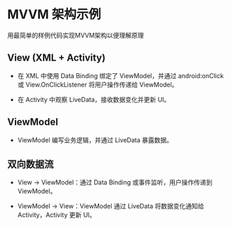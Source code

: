 # MVVM 架构示例

用最简单的样例代码实现MVVM架构以便理解原理

## View (XML + Activity)

* 在 XML 中使用 Data Binding 绑定了 ViewModel，并通过 android:onClick 或 View.OnClickListener 将用户操作传递给 ViewModel。

* 在 Activity 中观察 LiveData，接收数据变化并更新 UI。

## ViewModel

* ViewModel 编写业务逻辑，并通过 LiveData 暴露数据。

## 双向数据流

* View → ViewModel：通过 Data Binding 或事件监听，用户操作传递到 ViewModel。

* ViewModel → View：ViewModel 通过 LiveData 将数据变化通知给 Activity，Activity 更新 UI。


